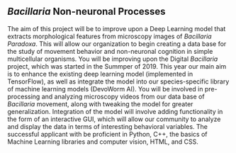 ## _Bacillaria_ Non-neuronal Processes

The aim of this project will be to improve upon a Deep Learning model that extracts morphological features from microscopy images of _Bacillaria Paradoxa_. This will allow our organization to begin creating a data base for the study of movement behavior and non-neuronal cognition in simple multicellular organisms. You will be improving upon the Digital _Bacillaria_ project, which was started in the Summper of 2019. This year our main aim is to enhance the existing deep learning model (implemented in TensorFlow), as well as integrate the model into our species-specific library of machine learning models (DevoWorm AI). You will be involved in pre-processing and analyzing microscopy videos from our data base of _Bacillaria_ movement, along with tweaking the model for greater generalization. Integration of the model will involve adding functionality in the form of an interactive GUI, which will allow our community to analyze and display the data in terms of interesting behavioral variables. The successful applicant with be proficient in Python, C++, the basics of Machine Learning libraries and computer vision, HTML, and CSS.
